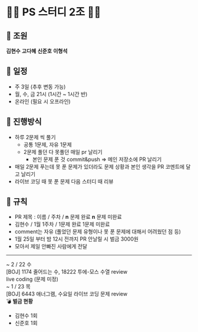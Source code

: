 # 👨‍💻 PS 스터디 2조 👨‍💻

## 🐢 조원

**김현수**
**고다혜**
**신준호**
**이형석**

## 📅 일정

- 주 3일 (추후 변동 가능)
- 월, 수, 금 21시 (1시간 ~ 1시간 반)
- 온라인 (필요 시 오프라인)

## 🚩 진행방식
- 하루 2문제 씩 풀기
  - 공통 1문제, 자유 1문제
  - 2문제 풀던 다 못풀던 매일 pr 날리기
    - 본인 문제 푼 것 commit&push => 메인 저장소에 PR 날리기
- 매일 2문제 푸는데 못 푼 문제가 있더라도 문제 상황과 본인 생각을 PR 코멘트에 달고 날리기
- 라이브 코딩 때 못 푼 문제 다음 스터디 때 리뷰

## 📍 규칙
- PR 제목 : 이름 / 주차 / **n** 문제 완료 **n** 문제 미완료  
- 김현수 / 1월 1주차 / 1문제 완료 1문제 미완료
- comment는 자유 (풀었던 문제 유형이나 못 푼 문제에 대해서 어려웠던 점 등)
- 1월 25일 부터 밤 12시 전까지 PR 안날릴 시 벌금 3000원
- 모아서 제일 안빠진 사람에게 전달

***
~ 2 / 22 수 
<br>
[BOJ] 1174 줄어드는 수, 18222 투에-모스 수열 review
<br>
live coding (문제 미정)
<br>
 ~ 1 / 23 목
 <br>
 [BOJ] 6443 애너그램, 수요일 라이브 코딩 문제 review
 <br>
💣 **벌금 현황**
- 김현수 1회
- 신준호 1회

